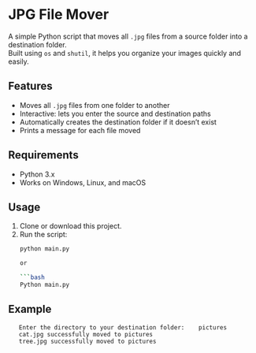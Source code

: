 # JPG File Mover

A simple Python script that moves all `.jpg` files from a source folder into a destination folder.  
Built using `os` and `shutil`, it helps you organize your images quickly and easily.

## Features
- Moves all `.jpg` files from one folder to another
- Interactive: lets you enter the source and destination paths
- Automatically creates the destination folder if it doesn’t exist
- Prints a message for each file moved

## Requirements
- Python 3.x
- Works on Windows, Linux, and macOS

## Usage
1. Clone or download this project.
2. Run the script:
   ```bash
   python main.py
   
   or 
   
   ```bash
   Python main.py
   
## Example

```Enter the directory of your .jpg files: img
   Enter the directory to your destination folder:    pictures
   cat.jpg successfully moved to pictures
   tree.jpg successfully moved to pictures